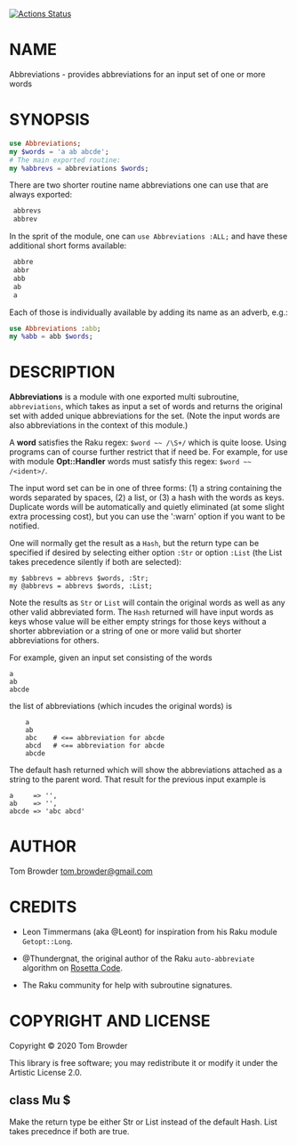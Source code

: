 [![Actions Status](https://github.com/tbrowder/Abbreviations/workflows/test/badge.svg)](https://github.com/tbrowder/Abbreviations/actions)

NAME
====

Abbreviations - provides abbreviations for an input set of one or more words

SYNOPSIS
========

```raku
use Abbreviations;
my $words = 'a ab abcde';
# The main exported routine:
my %abbrevs = abbreviations $words;
```

There are two shorter routine name abbreviations one can use that are always exported:

```raku
 abbrevs
 abbrev
```

In the sprit of the module, one can `use Abbreviations :ALL;` and have these additional short forms available:

```raku
 abbre
 abbr
 abb
 ab
 a
```

Each of those is individually available by adding its name as an adverb, e.g.:

```raku
use Abbreviations :abb;
my %abb = abb $words;
```

DESCRIPTION
===========

**Abbreviations** is a module with one exported multi subroutine, `abbreviations`, which takes as input a set of words and returns the original set with added unique abbreviations for the set. (Note the input words are also abbreviations in the context of this module.)

A **word** satisfies the Raku regex: `$word ~~ /\S+/` which is quite loose. Using programs can of course further restrict that if need be. For example, for use with module **Opt::Handler** words must satisfy this regex: `$word ~~ /<ident>/`.

The input word set can be in one of three forms: (1) a string containing the words separated by spaces, (2) a list, or (3) a hash with the words as keys. Duplicate words will be automatically and quietly eliminated (at some slight extra processing cost), but you can use the ':warn' option if you want to be notified.

One will normally get the result as a `Hash`, but the return type can be specified if desired by selecting either option `:Str` or option `:List` (the List takes precedence silently if both are selected): 

    my $abbrevs = abbrevs $words, :Str;
    my @abbrevs = abbrevs $words, :List;

Note the results as `Str` or `List` will contain the original words as well as any other valid abbreviated form. The `Hash` returned will have input words as keys whose value will be either empty strings for those keys without a shorter abbreviation or a string of one or more valid but shorter abbreviations for others.

For example, given an input set consisting of the words

    a
    ab
    abcde

the list of abbreviations (which incudes the original words) is

        a
        ab
        abc    # <== abbreviation for abcde
        abcd   # <== abbreviation for abcde
        abcde

The default hash returned which will show the abbreviations attached as a string to the parent word. That result for the previous input example is

    a     => '',
    ab    => '',
    abcde => 'abc abcd'

AUTHOR
======

Tom Browder <tom.browder@gmail.com>

CREDITS
=======

  * Leon Timmermans (aka @Leont) for inspiration from his Raku module `Getopt::Long`.

  * @Thundergnat, the original author of the Raku `auto-abbreviate` algorithm on [Rosetta Code](http://rosettacode.org/wiki/Abbreviations,_automatic#Raku).

  * The Raku community for help with subroutine signatures.

COPYRIGHT AND LICENSE
=====================

Copyright &#x00A9; 2020 Tom Browder

This library is free software; you may redistribute it or modify it under the Artistic License 2.0.

class Mu $
----------

Make the return type be either Str or List instead of the default Hash. List takes precednce if both are true.


